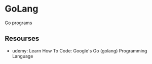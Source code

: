 # GoLang

Go programs 

## Resourses 

- udemy: Learn How To Code: Google's Go (golang) Programming Language

